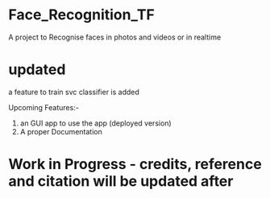 # Face_Recognition_TF
A project to Recognise faces in photos and videos or in realtime

# updated 
a feature to train svc classifier is added

Upcoming Features:-
1) an GUI app to use the app (deployed version)
2) A proper Documentation

# Work in Progress - credits, reference and citation will be updated after
